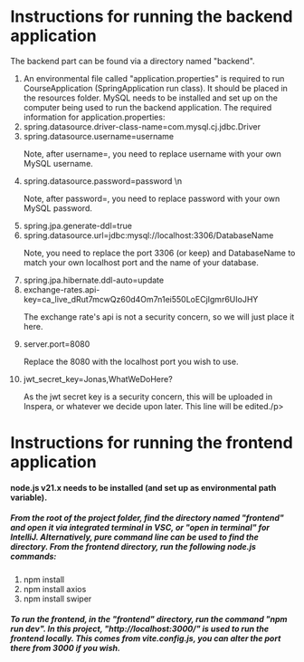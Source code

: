 # Instructions for running the backend application
The backend part can be found via a directory named "backend".
1. An environmental file called "application.properties" is required to run CourseApplication (SpringApplication run class).
It should be placed in the resources folder. MySQL needs to be installed and set up on the computer being used to run the backend application.
The required information for application.properties:
1. spring.datasource.driver-class-name=com.mysql.cj.jdbc.Driver
2. spring.datasource.username=username
    <p>Note, after username=, you need to replace username with your own MySQL username.</p>
3. spring.datasource.password=password \n
    <p>Note, after password=, you need to replace password with your own MySQL password.</p>
4. spring.jpa.generate-ddl=true
5. spring.datasource.url=jdbc:mysql://localhost:3306/DatabaseName
     <p>Note, you need to replace the port 3306 (or keep) and DatabaseName
       to match your own localhost port and the name of your database. </p>
6. spring.jpa.hibernate.ddl-auto=update
7. exchange-rates.api-key=ca_live_dRut7mcwQz60d4Om7n1ei550LoECjIgmr6UIoJHY
   <p>The exchange rate's api is not a security concern, so we will just place it here. </p>
8. server.port=8080
   <p>Replace the 8080 with the localhost port you wish to use.</p>
9.  jwt_secret_key=Jonas,WhatWeDoHere?
    <p>As the jwt secret key is a security concern, this will be uploaded in Inspera, or whatever we decide upon later. This line will be edited./p>


# Instructions for running the frontend application
#### <p>node.js v21.x needs to be installed (and set up as environmental path variable).</p>
##### From the root of the project folder, find the directory named "frontend" and open it via integrated terminal in VSC, or "open in terminal" for IntelliJ. Alternatively, pure command line can be used to find the directory. From the frontend directory, run the following node.js commands:
1. npm install
2. npm install axios
3. npm install swiper
##### To run the frontend, in the "frontend" directory, run the command "npm run dev". In this project, "http://localhost:3000/" is used to run the frontend locally. This comes from vite.config.js, you can alter the port there from 3000 if you wish.



